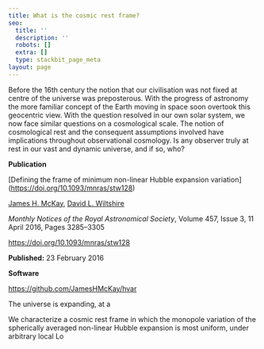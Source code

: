 ```yaml
---
title: What is the cosmic rest frame?
seo:
  title: ''
  description: ''
  robots: []
  extra: []
  type: stackbit_page_meta
layout: page
---
```

Before the 16th century the notion that our civilisation was not fixed at centre of the universe was preposterous. With the progress of astronomy the more familiar concept of the Earth moving in space soon overtook this geocentric view. With the question resolved in our own solar system, we now face similar questions on a cosmological scale. The notion of cosmological rest and the consequent assumptions involved have implications throughout observational cosmology. Is any observer truly at rest in our vast and dynamic universe, and if so, who?

**Publication**

\[Defining the frame of minimum non-linear Hubble expansion variation]\(https://doi.org/10.1093/mnras/stw128)

[James H. McKay](javascript:;), [David L. Wiltshire](javascript:;)

*Monthly Notices of the Royal Astronomical Society*, Volume 457, Issue 3, 11 April 2016, Pages 3285–3305

<https://doi.org/10.1093/mnras/stw128>

**Published:** 23 February 2016

**Software**

<https://github.com/JamesHMcKay/hvar>

The universe is expanding, at a



We characterize a cosmic rest frame in which the monopole variation of the spherically averaged non-linear Hubble expansion is most uniform, under arbitrary local Lo



